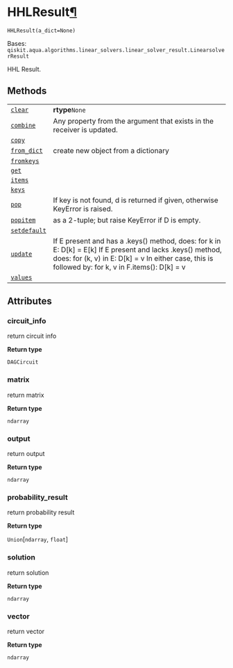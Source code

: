 # HHLResult[¶](#hhlresult "Permalink to this headline")

<span id="undefined" />

`HHLResult(a_dict=None)`

Bases: `qiskit.aqua.algorithms.linear_solvers.linear_solver_result.LinearsolverResult`

HHL Result.

## Methods

|                                                                                                                                                       |                                                                                                                                                                                                                      |
| ----------------------------------------------------------------------------------------------------------------------------------------------------- | -------------------------------------------------------------------------------------------------------------------------------------------------------------------------------------------------------------------- |
| [`clear`](qiskit.aqua.algorithms.HHLResult.clear#qiskit.aqua.algorithms.HHLResult.clear "qiskit.aqua.algorithms.HHLResult.clear")                     | **rtype**`None`                                                                                                                                                                                                      |
| [`combine`](qiskit.aqua.algorithms.HHLResult.combine#qiskit.aqua.algorithms.HHLResult.combine "qiskit.aqua.algorithms.HHLResult.combine")             | Any property from the argument that exists in the receiver is updated.                                                                                                                                               |
| [`copy`](qiskit.aqua.algorithms.HHLResult.copy#qiskit.aqua.algorithms.HHLResult.copy "qiskit.aqua.algorithms.HHLResult.copy")                         |                                                                                                                                                                                                                      |
| [`from_dict`](qiskit.aqua.algorithms.HHLResult.from_dict#qiskit.aqua.algorithms.HHLResult.from_dict "qiskit.aqua.algorithms.HHLResult.from_dict")     | create new object from a dictionary                                                                                                                                                                                  |
| [`fromkeys`](qiskit.aqua.algorithms.HHLResult.fromkeys#qiskit.aqua.algorithms.HHLResult.fromkeys "qiskit.aqua.algorithms.HHLResult.fromkeys")         |                                                                                                                                                                                                                      |
| [`get`](qiskit.aqua.algorithms.HHLResult.get#qiskit.aqua.algorithms.HHLResult.get "qiskit.aqua.algorithms.HHLResult.get")                             |                                                                                                                                                                                                                      |
| [`items`](qiskit.aqua.algorithms.HHLResult.items#qiskit.aqua.algorithms.HHLResult.items "qiskit.aqua.algorithms.HHLResult.items")                     |                                                                                                                                                                                                                      |
| [`keys`](qiskit.aqua.algorithms.HHLResult.keys#qiskit.aqua.algorithms.HHLResult.keys "qiskit.aqua.algorithms.HHLResult.keys")                         |                                                                                                                                                                                                                      |
| [`pop`](qiskit.aqua.algorithms.HHLResult.pop#qiskit.aqua.algorithms.HHLResult.pop "qiskit.aqua.algorithms.HHLResult.pop")                             | If key is not found, d is returned if given, otherwise KeyError is raised.                                                                                                                                           |
| [`popitem`](qiskit.aqua.algorithms.HHLResult.popitem#qiskit.aqua.algorithms.HHLResult.popitem "qiskit.aqua.algorithms.HHLResult.popitem")             | as a 2-tuple; but raise KeyError if D is empty.                                                                                                                                                                      |
| [`setdefault`](qiskit.aqua.algorithms.HHLResult.setdefault#qiskit.aqua.algorithms.HHLResult.setdefault "qiskit.aqua.algorithms.HHLResult.setdefault") |                                                                                                                                                                                                                      |
| [`update`](qiskit.aqua.algorithms.HHLResult.update#qiskit.aqua.algorithms.HHLResult.update "qiskit.aqua.algorithms.HHLResult.update")                 | If E present and has a .keys() method, does: for k in E: D\[k] = E\[k] If E present and lacks .keys() method, does: for (k, v) in E: D\[k] = v In either case, this is followed by: for k, v in F.items(): D\[k] = v |
| [`values`](qiskit.aqua.algorithms.HHLResult.values#qiskit.aqua.algorithms.HHLResult.values "qiskit.aqua.algorithms.HHLResult.values")                 |                                                                                                                                                                                                                      |

## Attributes

<span id="undefined" />

### circuit\_info

return circuit info

**Return type**

`DAGCircuit`

<span id="undefined" />

### matrix

return matrix

**Return type**

`ndarray`

<span id="undefined" />

### output

return output

**Return type**

`ndarray`

<span id="undefined" />

### probability\_result

return probability result

**Return type**

`Union`\[`ndarray`, `float`]

<span id="undefined" />

### solution

return solution

**Return type**

`ndarray`

<span id="undefined" />

### vector

return vector

**Return type**

`ndarray`
